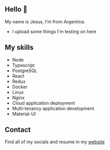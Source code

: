 ## Hello 👋

My name is Jesus, I'm from Argentina.

- I upload some things I'm testing on here

## My skills

- Node
- Typescript
- PostgreSQL
- React
- Redux
- Docker
- Linux
- Nginx
- Cloud application deployment
- Multi-tenancy application development
- Material-UI

## Contact

Find all of my socials and resume in my [website](https://jesusandres.tech/)
